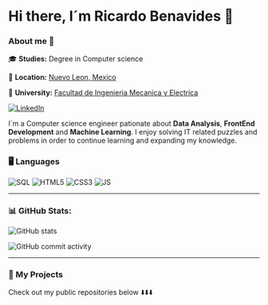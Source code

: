 # Hi there, I´m Ricardo Benavides 👋

 ### About me 🫡

 🎓 **Studies:** Degree in Computer science

📍 **Location:** <a href="https://maps.app.goo.gl/78tY3UyPjQfP3UdD7"> Nuevo Leon, Mexico</a>

🏫 **University:** [Facultad de Ingenieria Mecanica y Electrica](https://www.fime.uanl.mx/)

[![LinkedIn](https://img.shields.io/badge/LinkedIn-0077B5?style=for-the-badge&logo=linkedin&logoColor=white)](https://www.linkedin.com/in/ricardo-benavides-040382348/)


I´m a Computer science engineer pationate about **Data Analysis**, **FrontEnd Development** and **Machine Learning**. I enjoy solving IT related puzzles and problems in order to continue learning and expanding my knowledge.

### 🖥️ **Languages**

![SQL](https://img.shields.io/badge/SQL-316192?style=for-the-badge&logo=postgresql&logoColor=white)
![HTML5](https://img.shields.io/badge/HTML5-E34F26?style=for-the-badge&logo=html5&logoColor=white)
![CSS3](https://img.shields.io/badge/CSS3-1572B6?style=for-the-badge&logo=css3&logoColor=white)
![JS](https://img.shields.io/badge/JavaScript-1572B6?style=for-the-badge&logo=javascript&logoColor=white)

---

### 📊 GitHub Stats:

![GitHub stats](https://readme-stats-git-dependabot-npmandyarne-eddee2-jsncars-projects.vercel.app/api?username=RicardoBenavides0709&show_icons=true&hide_rank=true&custom_title=JsNcAr&theme=radical)

![GitHub commit activity](https://img.shields.io/github/commit-activity/w/RicardoBenavides0709/RicardoBenavides0709)

---

### 📂 My Projects

Check out my public repositories below ⬇️⬇️⬇️


<!--
**RicardoBenavides0709/RicardoBenavides0709** is a ✨ _special_ ✨ repository because its `README.md` (this file) appears on your GitHub profile.

Here are some ideas to get you started:

- 🔭 I’m currently working on ...
- 🌱 I’m currently learning ...
- 👯 I’m looking to collaborate on ...
- 🤔 I’m looking for help with ...
- 💬 Ask me about ...
- 📫 How to reach me: ...
- 😄 Pronouns: ...
- ⚡ Fun fact: ...

 ![Website]()
-->
